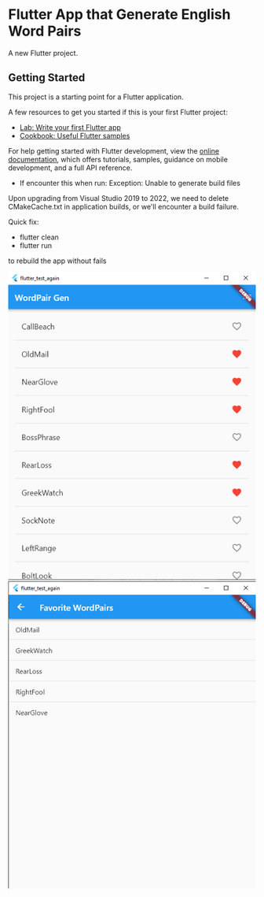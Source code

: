 # Flutter App that Generate English Word Pairs

A new Flutter project.

## Getting Started

This project is a starting point for a Flutter application.

A few resources to get you started if this is your first Flutter project:

- [Lab: Write your first Flutter app](https://docs.flutter.dev/get-started/codelab)
- [Cookbook: Useful Flutter samples](https://docs.flutter.dev/cookbook)

For help getting started with Flutter development, view the
[online documentation](https://docs.flutter.dev/), which offers tutorials,
samples, guidance on mobile development, and a full API reference.

- If encounter this when run:
Exception: Unable to generate build files

Upon upgrading from Visual Studio 2019 to 2022, we need to delete CMakeCache.txt in application builds, or we'll encounter a build failure.

Quick fix:
- flutter clean
- flutter run

to rebuild the app without fails


![alt text](https://github.com/VeeNguyen/english_wordpair_generator/blob/main/example_pic1.png)
![alt text](https://github.com/VeeNguyen/english_wordpair_generator/blob/main/example_pic2.png)

